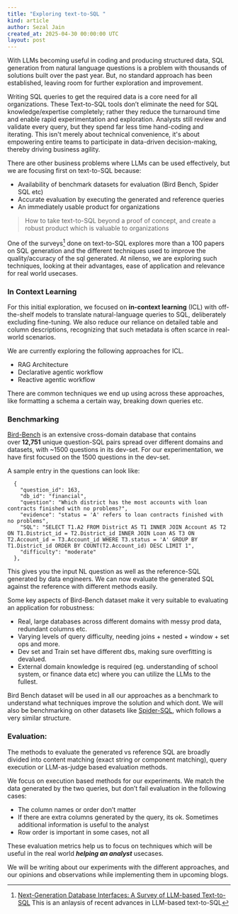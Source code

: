 ```yaml
---
title: "Exploring text-to-SQL "
kind: article
author: Sezal Jain
created_at: 2025-04-30 00:00:00 UTC
layout: post
---
```

With LLMs becoming useful in coding and producing structured data, SQL generation from natural language questions is a problem with thousands of solutions built over the past year. But, no standard approach has been established, leaving room for further exploration and improvement.

Writing SQL queries to get the required data is a core need for all organizations. These Text-to-SQL tools don’t eliminate the need for SQL knowledge/expertise completely; rather they reduce the turnaround time and enable rapid experimentation and exploration. Analysts still review and validate every query, but they spend far less time hand-coding and iterating. This isn't merely about technical convenience, it's about empowering entire teams to participate in data-driven decision-making, thereby driving business agility.

There are other business problems where LLMs can be used effectively, but we are focusing first on text-to-SQL because:

- Availability of benchmark datasets for evaluation (Bird Bench, Spider SQL etc)
- Accurate evaluation by executing the generated and reference queries
- An immediately usable product for organizations



> How to take text-to-SQL beyond a proof of concept, and create a robust product which is valuable to organizations


One of the surveys[^1] done on text-to-SQL explores more than a 100 papers on SQL generation and the different techniques used to improve the quality/accuracy of the sql generated. At nilenso, we are exploring such techniques, looking at their advantages, ease of application and relevance for real world usecases.

### In Context Learning

For this initial exploration, we focused on **in-context learning** (ICL) with off-the-shelf models to translate natural-language queries to SQL, deliberately excluding fine-tuning. We also reduce our reliance on detailed table and column descriptions, recognizing that such metadata is often scarce in real-world scenarios.

We are currently exploring the following approaches for ICL.

- RAG Architecture
- Declarative agentic workflow
- Reactive agentic workflow

There are common techniques we end up using across these approaches, like formatting a schema a certain way, breaking down queries etc. 

### Benchmarking

[Bird-Bench](https://bird-bench.github.io/) is an extensive cross-domain database that contains over **12,751** unique question-SQL pairs spread over different domains and datasets, with ~1500 questions in its dev-set.  For our experimentation, we have first focused on the 1500 questions in the dev-set.

A sample entry in the questions can look like:

```
  {
    "question_id": 163,
    "db_id": "financial",
    "question": "Which district has the most accounts with loan contracts finished with no problems?",
    "evidence": "status = 'A' refers to loan contracts finished with no problems",
    "SQL": "SELECT T1.A2 FROM District AS T1 INNER JOIN Account AS T2 ON T1.District_id = T2.District_id INNER JOIN Loan AS T3 ON T2.Account_id = T3.Account_id WHERE T3.status = 'A' GROUP BY T1.District_id ORDER BY COUNT(T2.Account_id) DESC LIMIT 1",
    "difficulty": "moderate"
  },
```

This gives you the input NL question as well as the reference-SQL generated by data engineers. We can now evaluate the generated SQL against the reference with different methods easily.

Some key aspects of Bird-Bench dataset make it very suitable to evaluating an application for robustness:
- Real, large databases across different domains with messy prod data, redundant columns etc.
- Varying levels of query difficulty, needing joins + nested + window + set ops and more.
- Dev set and Train set have different dbs, making sure overfitting is devalued.
- External domain knowledge is required (eg. understanding of school system, or finance data etc) where you can utilize the LLMs to the fullest.

Bird Bench dataset will be used in all our approaches as a benchmark to understand what techniques improve the solution and which dont. We will also be benchmarking on other datasets like [Spider-SQL](https://yale-lily.github.io/spider), which follows a very similar structure.

### Evaluation:

The methods to evaluate the generated vs reference SQL are broadly divided into content matching (exact string or component matching), query execution or LLM-as-judge based evaluation methods.

We focus on execution based methods for our experiments. We match the data generated by the two queries, but don’t fail evaluation in the following cases:

- The column names or order don’t matter
- If there are extra columns generated by the query, its ok. Sometimes additional information is useful to the analyst
- Row order is important in some cases, not all

These evaluation metrics help us to focus on techniques which will be useful in the real world ***helping an analyst*** usecases.

We will be writing about our experiments with the different approaches, and our opinions and observations while implementing them in upcoming blogs.

[^1]: [Next-Generation Database Interfaces: A Survey of LLM-based Text-to-SQL](https://arxiv.org/pdf/2406.08426v3) This is an anlaysis of recent advances in LLM-based text-to-SQL